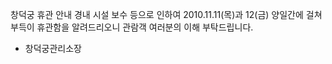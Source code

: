 창덕궁 휴관 안내
경내 시설 보수 등으로 인하여 2010.11.11(목)과 12(금) 양일간에 걸쳐 부득이 휴관함을 알려드리오니 관람객 여러분의 이해 부탁드립니다.
- 창덕궁관리소장